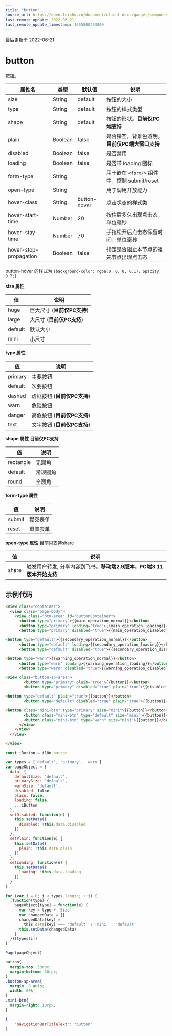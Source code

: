 ```yaml
---
title: "button"
source_url: https://open.feishu.cn/document/client-docs/gadget/component-component/basic-component/form/button
last_remote_update: 2022-06-21
last_remote_update_timestamp: 1655800293000
---
```

最后更新于 2022-06-21

# button

按钮。

|属性名|类型|默认值|说明|
|-----|---|-----|---|
|size|String|default|按钮的大小|
|type|String|default|按钮的样式类型|
|shape|String|default|按钮的形状。**目前仅PC端支持**|
|plain|Boolean|false|是否镂空，背景色透明。**目前仅PC端大窗口支持**|
|disabled|Boolean|false|是否禁用|
|loading|Boolean|false|是否带 loading 图标|
|form-type|String||用于嵌在 `<form/>` 组件中，控制 submit/reset|
|open-type|String||用于调用开放能力|
|hover-class|String|button-hover|点击状态的样式类|
|hover-start-time|Number|20|按住后多久出现点击态，单位毫秒|
|hover-stay-time|Number|70|手指松开后点击态保留时间，单位毫秒|
|hover-stop-propagation|Boolean|false|指定是否阻止本节点的祖先节点出现点击态|
button-hover 的样式为 `{background-color: rgba(0, 0, 0, 0.1); opacity: 0.7;}`

**size 属性**

|值|说明|
|--|--|
|huge|巨大尺寸 (**目前仅PC支持**)|
|large|大尺寸  (**目前仅PC支持**)|
|default|默认大小|
|mini|小尺寸|

**type 属性**

|值|说明|
|--|---|
|primary|主要按钮|
|default|次要按钮|
|dashed|虚框按钮 (**目前仅PC支持**)|
|warn|危险按钮|
|danger|高危按钮 (**目前仅PC支持**)|
|text|文字按钮 (**目前仅PC支持**)|

**shape 属性**
**目前仅PC支持** 

|值|说明|
|--|--|
|rectangle|无圆角|
|default|常规圆角|
|round|全圆角|

**form-type 属性**

|值|说明|
|--|---|
|submit|提交表单|
|reset|重置表单|

**open-type 属性**
目前只支持share

|值|说明|
|--|---|
|share|触发用户转发, 分享内容到飞书。**移动端2.9版本，PC端3.11版本开始支持**|

## 示例代码

```html
<view class="container">
  <view class="page-body">
    <view class="btn-area" id="buttonContainer">
      <button type="primary">{{main_operation_normal}}</button>
      <button type="primary" loading="true">{{main_operation_loading}}</button>
      <button type="primary" disabled="true">{{main_operation_disabled}}</button>

<button type="default">{{secondary_operation_normal}}</button>
      <button type="default" loading>{{secondary_operation_loading}}</button>
      <button type="default" disabled="true">{{secondary_operation_disabled}}</button>

<button type="warn">{{warning_operation_normal}}</button>
      <button type="warn" loading>{{warning_operation_loading}}</button>
      <button type="warn" disabled="true">{{warning_operation_disabled}}</button>

<view class="button-sp-area">
        <button type="primary" plain="true">{{button}}</button>
        <button type="primary" disabled="true" plain="true">{{disabled_button}}</button>

<button type="default" plain="true">{{button}}</button>
        <button type="default" disabled="true" plain="true">{{button}}</button>

<button class="mini-btn" type="primary" size="mini">{{button}}</button>
        <button class="mini-btn" type="default" size="mini">{{button}}</button>
        <button class="mini-btn" type="warn" size="mini">{{button}}</button>
      </view>
    </view>
  </view>

</view>
```

```js
const iButton = i18n.button

var types = ['default', 'primary', 'warn']
var pageObject = {
  data: {
    defaultSize: 'default',
    primarySize: 'default',
    warnSize: 'default',
    disabled: false,
    plain: false,
    loading: false,
    ...iButton 
  },
  setDisabled: function(e) {
    this.setData({
      disabled: !this.data.disabled
    })
  },
  setPlain: function(e) {
    this.setData({
      plain: !this.data.plain
    })
  },
  setLoading: function(e) {
    this.setData({
      loading: !this.data.loading
    })
  }
}

for (var i = 0; i < types.length; ++i) {
  (function(type) {
    pageObject[type] = function(e) {
      var key = type + 'Size'
      var changedData = {}
      changedData[key] =
        this.data[key] === 'default' ? 'mini' : 'default'
      this.setData(changedData)
    }
  })(types[i])
}

Page(pageObject)

```

```css
button{
  margin-top: 30rpx;
  margin-bottom: 30rpx;
}
.button-sp-area{
  margin: 0 auto;
  width: 60%;
}
.mini-btn{
  margin-right: 10rpx;
}
```

```json
{
    "navigationBarTitleText": "button"
}
```
